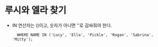 # 루시와 엘라 찾기

- IN 연산자는 ()이고, 숫자가 아니면 ''로 감싸줘야 한다.

        WHERE NAME IN ('Lucy', 'Ella', 'Pickle', 'Rogan', 'Sabrina', 'Mitty');